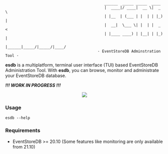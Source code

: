                                                 ______  _____ _____  ____  
                                                |  ____|/ ____|  __ \|  _ \ 
                                                | |__  | (___ | |  | | |_) |
                                                |  __|  \___ \| |  | |  _ < 
                                                | |____ ____) | |__| | |_) |
                                                |______|_____/|_____/|____/
                                             · EventStoreDB Adminstration Tool ·

**esdb** is a multiplatform, terminal user interface (TUI) based EventStoreDB Administration Tool. With **esdb**,
you can browse, monitor and administrate your EventStoreDB database.

***!!! WORK IN PROGRESS !!!***

<p align="center">
<img src="https://user-images.githubusercontent.com/144545/177069437-776e209d-f783-438a-a442-74f62864dc0c.png" />
</p>

### Usage

```
esdb --help
```

### Requirements
* EventStoreDB >= 20.10 (Some features like monitoring are only available from 21.10)
